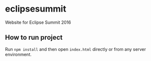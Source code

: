 # eclipsesummit

Website for Eclipse Summit 2016

## How to run project

Run ``npm install`` and then open ``index.html`` directly or from any server environment.